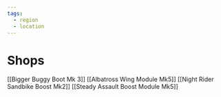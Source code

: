 ```yaml
---
tags:
  - region
  - location
---
```

# Shops
[[Bigger Buggy Boot Mk 3]]
[[Albatross Wing Module Mk5]]
[[Night Rider Sandbike Boost Mk2]]
[[Steady Assault Boost Module Mk5]]
